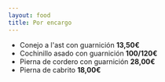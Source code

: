 ```yaml
---
layout: food
title: Por encargo
---
```


* Conejo a l'ast con guarnición **13,50€**
* Cochinillo asado con guarnición **100/120€**
* Pierna de cordero con guarnición **28,00€**
* Pierna de cabrito **18,00€**